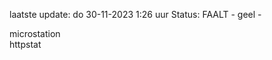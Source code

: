 laatste update: 
do 30-11-2023  1:26   uur 
Status: FAALT - geel - 
<div class="service R">microstation</div><div class="service Y">httpstat</div>